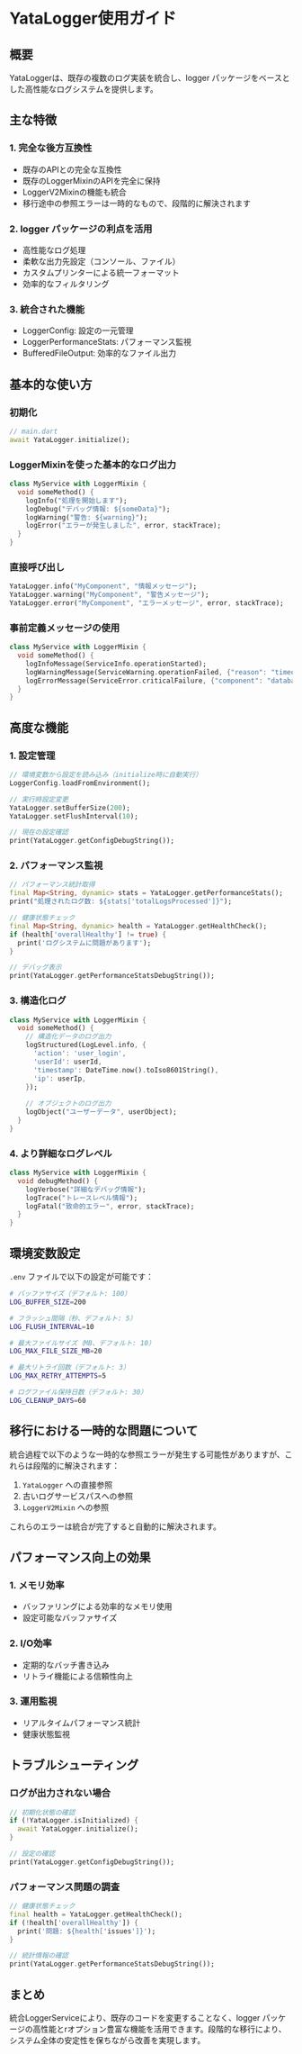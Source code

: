 # YataLogger使用ガイド

## 概要

YataLoggerは、既存の複数のログ実装を統合し、logger パッケージをベースとした高性能なログシステムを提供します。

## 主な特徴

### 1. 完全な後方互換性
- 既存のAPIとの完全な互換性
- 既存のLoggerMixinのAPIを完全に保持
- LoggerV2Mixinの機能も統合
- 移行途中の参照エラーは一時的なもので、段階的に解決されます

### 2. logger パッケージの利点を活用
- 高性能なログ処理
- 柔軟な出力先設定（コンソール、ファイル）
- カスタムプリンターによる統一フォーマット
- 効率的なフィルタリング

### 3. 統合された機能
- LoggerConfig: 設定の一元管理
- LoggerPerformanceStats: パフォーマンス監視
- BufferedFileOutput: 効率的なファイル出力

## 基本的な使い方

### 初期化
```dart
// main.dart
await YataLogger.initialize();
```

### LoggerMixinを使った基本的なログ出力
```dart
class MyService with LoggerMixin {
  void someMethod() {
    logInfo("処理を開始します");
    logDebug("デバッグ情報: ${someData}");
    logWarning("警告: ${warning}");
    logError("エラーが発生しました", error, stackTrace);
  }
}
```

### 直接呼び出し
```dart
YataLogger.info("MyComponent", "情報メッセージ");
YataLogger.warning("MyComponent", "警告メッセージ");
YataLogger.error("MyComponent", "エラーメッセージ", error, stackTrace);
```

### 事前定義メッセージの使用
```dart
class MyService with LoggerMixin {
  void someMethod() {
    logInfoMessage(ServiceInfo.operationStarted);
    logWarningMessage(ServiceWarning.operationFailed, {"reason": "timeout"});
    logErrorMessage(ServiceError.criticalFailure, {"component": "database"}, error, stackTrace);
  }
}
```

## 高度な機能

### 1. 設定管理
```dart
// 環境変数から設定を読み込み（initialize時に自動実行）
LoggerConfig.loadFromEnvironment();

// 実行時設定変更
YataLogger.setBufferSize(200);
YataLogger.setFlushInterval(10);

// 現在の設定確認
print(YataLogger.getConfigDebugString());
```

### 2. パフォーマンス監視
```dart
// パフォーマンス統計取得
final Map<String, dynamic> stats = YataLogger.getPerformanceStats();
print("処理されたログ数: ${stats['totalLogsProcessed']}");

// 健康状態チェック
final Map<String, dynamic> health = YataLogger.getHealthCheck();
if (health['overallHealthy'] != true) {
  print('ログシステムに問題があります');
}

// デバッグ表示
print(YataLogger.getPerformanceStatsDebugString());
```

### 3. 構造化ログ
```dart
class MyService with LoggerMixin {
  void someMethod() {
    // 構造化データのログ出力
    logStructured(LogLevel.info, {
      'action': 'user_login',
      'userId': userId,
      'timestamp': DateTime.now().toIso8601String(),
      'ip': userIp,
    });
    
    // オブジェクトのログ出力
    logObject("ユーザーデータ", userObject);
  }
}
```

### 4. より詳細なログレベル
```dart
class MyService with LoggerMixin {
  void debugMethod() {
    logVerbose("詳細なデバッグ情報");
    logTrace("トレースレベル情報");
    logFatal("致命的エラー", error, stackTrace);
  }
}
```

## 環境変数設定

`.env` ファイルで以下の設定が可能です：

```bash
# バッファサイズ（デフォルト: 100）
LOG_BUFFER_SIZE=200

# フラッシュ間隔（秒、デフォルト: 5）
LOG_FLUSH_INTERVAL=10

# 最大ファイルサイズ（MB、デフォルト: 10）
LOG_MAX_FILE_SIZE_MB=20

# 最大リトライ回数（デフォルト: 3）
LOG_MAX_RETRY_ATTEMPTS=5

# ログファイル保持日数（デフォルト: 30）
LOG_CLEANUP_DAYS=60
```

## 移行における一時的な問題について

統合過程で以下のような一時的な参照エラーが発生する可能性がありますが、これらは段階的に解決されます：

1. `YataLogger` への直接参照
2. 古いログサービスパスへの参照
3. `LoggerV2Mixin` への参照

これらのエラーは統合が完了すると自動的に解決されます。

## パフォーマンス向上の効果

### 1. メモリ効率
- バッファリングによる効率的なメモリ使用
- 設定可能なバッファサイズ

### 2. I/O効率
- 定期的なバッチ書き込み
- リトライ機能による信頼性向上

### 3. 運用監視
- リアルタイムパフォーマンス統計
- 健康状態監視

## トラブルシューティング

### ログが出力されない場合
```dart
// 初期化状態の確認
if (!YataLogger.isInitialized) {
  await YataLogger.initialize();
}

// 設定の確認
print(YataLogger.getConfigDebugString());
```

### パフォーマンス問題の調査
```dart
// 健康状態チェック
final health = YataLogger.getHealthCheck();
if (!health['overallHealthy']) {
  print('問題: ${health['issues']}');
}

// 統計情報の確認
print(YataLogger.getPerformanceStatsDebugString());
```

## まとめ

統合LoggerServiceにより、既存のコードを変更することなく、logger パッケージの高性能とrオプション豊富な機能を活用できます。段階的な移行により、システム全体の安定性を保ちながら改善を実現します。
